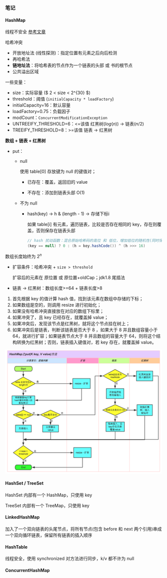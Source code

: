 ### 笔记



#### HashMap

线程不安全  [参考文章](https://tech.meituan.com/2016/06/24/java-hashmap.html)



哈希冲突

- 开放地址法 (线性探测)：指定位置有元素之后向后检测
- 再哈希法
- **链地址法**：将哈希表的节点作为一个链表的头部 或 书的根节点
- 公共溢出区域



一些变量：

- size：实际容量 ($ 2 < size <  2^{30} $) 
- threshold：阈值 (`initialCapacity * loadFactory`) 
- initialCapacity=16：默认容量
- loadFactory=0.75：负载因子
- modCount：`ConcurrentModificationException`
- UNTREEIFY_THRESHOLD=6：<=该值  红黑树($log(n)$) -> 链表($n/2$)
- TREEIFY_THRESHOLD=8：>=该值  链表 -> 红黑树



**数组 + 链表 + 红黑树**

- put：

  - null

    使用 table[0] 存放键为 null 的键值对；

    - 已存在：覆盖，返回旧的 value

    - 不存在：添加到链表头部 O(1)

  - 不为 null

    - hash(key)  ->  h & (length - 1)  ->  存储下标i

      如果 table[i] 有元素，遍历链表，比较是否存在相同的 key，存在则覆盖，否则保存在链表头部

      ```java
      // hash 扰动函数：混合原始哈希码的高位 和 低位，增加低位的随机性(同时保留的高位的一些信息)
      (key == null) ? 0 : (h = key.hashCode()) ^ (h >>> 16)
      ```



数组长度始终为 $2^n$ 

- 扩容条件：哈希冲突 + `size > threshold` 

  扩容后的元素在 原位置 或 原位置+oldCap；jdk1.8 尾插法

- 链表 -> 红黑树：数组长度>=64 + 链表长度>8



1. 首先根据 key 的值计算 hash 值，找到该元素在数组中存储的下标；
2. 如果数组是空的，则调用 resize 进行初始化；
3. 如果没有哈希冲突直接放在对应的数组下标里；
4. 如果冲突了，且 key 已经存在，就覆盖掉 value；
5. 如果冲突后，发现该节点是红黑树，就将这个节点挂在树上；
6. 如果冲突后是链表，判断该链表是否大于 8 ，如果大于 8 并且数组容量小于 64，就进行扩容；如果链表节点大于 8 并且数组的容量大于 64，则将这个结构转换为红黑树；否则，链表插入键值对，若 key 存在，就覆盖掉 value。

<img src="./img/HashMap.put.jpg" alt="HashMap#put" style="zoom:50%;" />









#### HashSet / TreeSet

HashSet 内部有一个 HashMap，只使用 key

TreeSet 内部有一个 TreeMap，只使用 key



#### LinkedHashMap

加入了一个双向链表的头尾节点，将所有节点(包含 before 和 next 两个引用)串成一个双向循环链表，保留所有链表的插入顺序



#### HashTable

线程安全，使用 synchronized 对方法进行同步，k/v 都不许为 null



#### ConcurrentHashMap

















